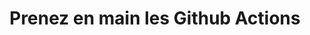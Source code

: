 ---
layout: ../../../../layouts/ChapterLayout.astro

title: Prenez en main les Github Actions
description: Une super description liée à ce chapitre.

previousChapterLink: presentation-projet-fil-rouge
nextChapterLink: bonnes-pratiques-workflow-complexe

chapterNumber: 1
sectionNumber: 2
id: 3
---